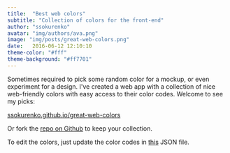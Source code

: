 ```yaml
---
title:  "Best web colors"
subtitle: "Collection of colors for the front-end"
author: "ssokurenko"
avatar: "img/authors/ava.png"
image: "img/posts/great-web-colors.png"
date:   2016-06-12 12:10:10
theme-color: "#fff"
theme-background: "#ff7701"
---
```


Sometimes required to pick some random color for a mockup, or even experiment for a design.
I've created a web app with a collection of nice web-friendly colors with easy access to their color codes.
Welcome to see my picks:

[ssokurenko.github.io/great-web-colors](http://ssokurenko.github.io/great-web-colors/)

Or fork the [repo on Github](https://github.com/ssokurenko/great-web-colors) to keep your collection.

To edit the colors, just update the color codes in [this](https://github.com/ssokurenko/great-web-colors/blob/master/app/colors.json) JSON file.
